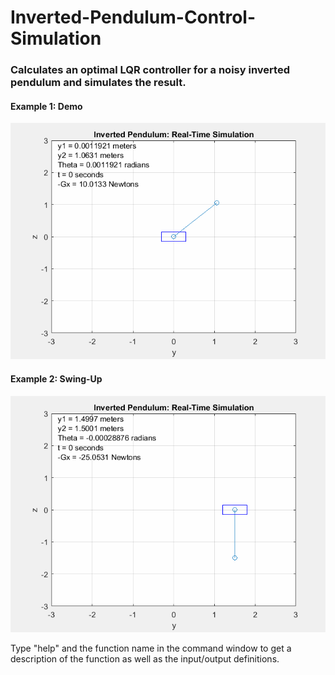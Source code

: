 # Inverted-Pendulum-Control-Simulation
### Calculates an optimal LQR controller for a noisy inverted pendulum and simulates the result. 
#### Example 1: Demo  
![Demo GIF](https://github.com/scottbarnesg/Inverted-Pendulum-Control-Simulation/blob/master/Demo.gif)   
#### Example 2: Swing-Up  
![SwingUp GIF](https://github.com/scottbarnesg/Inverted-Pendulum-Control-Simulation/blob/master/SwingUp1.gif)    

Type "help" and the function name in the command window to get a description of the function as well as the input/output definitions.

